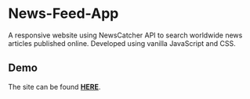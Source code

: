 # News-Feed-App
A responsive website using NewsCatcher API to search worldwide news articles published online. Developed using vanilla JavaScript and CSS.

## Demo
The site can be found [**HERE**](https://fisinik.github.io/News-Feed-App/).
